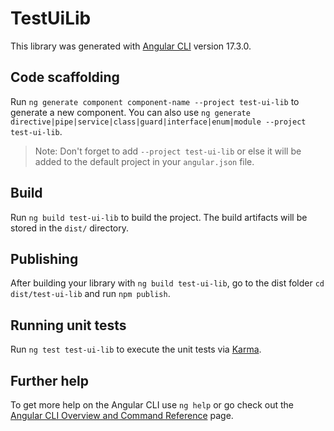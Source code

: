 # TestUiLib

This library was generated with [Angular CLI](https://github.com/angular/angular-cli) version 17.3.0.

## Code scaffolding

Run `ng generate component component-name --project test-ui-lib` to generate a new component. You can also use `ng generate directive|pipe|service|class|guard|interface|enum|module --project test-ui-lib`.
> Note: Don't forget to add `--project test-ui-lib` or else it will be added to the default project in your `angular.json` file. 

## Build

Run `ng build test-ui-lib` to build the project. The build artifacts will be stored in the `dist/` directory.

## Publishing

After building your library with `ng build test-ui-lib`, go to the dist folder `cd dist/test-ui-lib` and run `npm publish`.

## Running unit tests

Run `ng test test-ui-lib` to execute the unit tests via [Karma](https://karma-runner.github.io).

## Further help

To get more help on the Angular CLI use `ng help` or go check out the [Angular CLI Overview and Command Reference](https://angular.io/cli) page.
